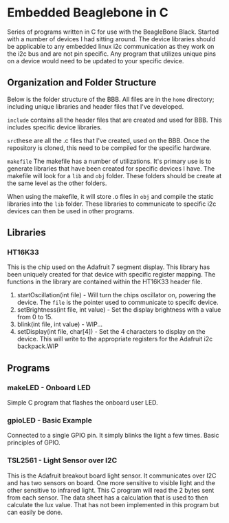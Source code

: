 # Embedded Beaglebone in C

Series of programs written in C for use with the BeagleBone Black. Started with a number of devices I had sitting around. The device libraries should be applicable to any embedded linux i2c communication as they work on the i2c bus and are not pin specific. Any program that utilizes unique pins on a device would need to be updated to your specific device.

## Organization and Folder Structure

Below is the folder structure of the BBB. All files are in the `home` directory; including unique libraries and header files that I've developed.

`include` contains all the header files that are created and used for BBB. This includes specific device libraries.

`src`these are all the .c files that I've created, used on the BBB. Once the repository is cloned, this need to be compiled for the specific hardware. 

`makefile` The makefile has a number of utilizations. It's primary use is to generate libraries that have been created for specific devices I have. The makefile will look for a `lib` and `obj` folder. These folders should be create at the same level as the other folders.

When using the makefile, it will store .o files in `obj` and compile the static libraries into the `lib` folder. These libraries to communicate to specific i2c devices can then be used in other programs.

## Libraries

### HT16K33

This is the chip used on the Adafruit 7 segment display. This library has been uniquely created for that device with specific register mapping. The functions in the library are contained within the HT16K33 header file.

1. startOscillation(int file) - Will turn the chips oscillator on, powering the device. The `file` is the pointer used to communicate to specifc device.
2. setBrightness(int file, int value) - Set the display brightness with a value from 0 to 15. 
3. blink(int file, int value) - WIP...
4. setDisplay(int file, char[4]) - Set the 4 characters to display on the device. This will write to the appropriate registers for the Adafruit i2c backpack.WIP 

## Programs

### makeLED - Onboard LED

Simple C program that flashes the onboard user LED. 

### gpioLED - Basic Example

Connected to a single GPIO pin. It simply blinks the light a few times. Basic principles of GPIO.

### TSL2561 - Light Sensor over I2C

This is the Adafruit breakout board light sensor. It communicates over I2C and has two sensors on board. One more sensitive to visible light and the other sensitive to infrared light. This C program will read the 2 bytes sent from each sensor. The data sheet has a calculation that is used to then calculate the lux value. That has not been implemented in this program but can easily be done.
